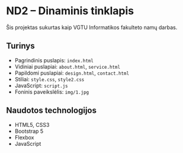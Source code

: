 
# ND2 – Dinaminis tinklapis

Šis projektas sukurtas kaip VGTU Informatikos fakulteto namų darbas.

## Turinys

- Pagrindinis puslapis: `index.html`
- Vidiniai puslapiai: `about.html`, `service.html`
- Papildomi puslapiai: `design.html`, `contact.html`
- Stiliai: `style.css`, `style2.css`
- JavaScript: `script.js`
- Foninis paveikslėlis: `img/1.jpg`

## Naudotos technologijos

- HTML5, CSS3
- Bootstrap 5
- Flexbox
- JavaScript
